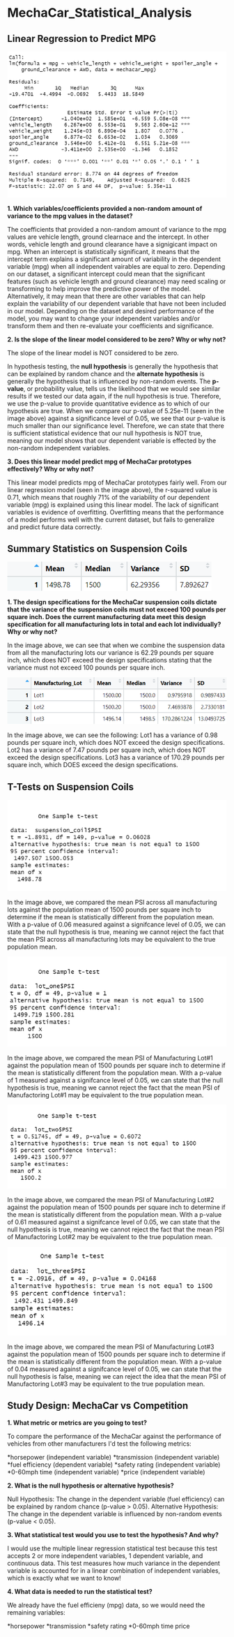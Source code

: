 # MechaCar_Statistical_Analysis

## Linear Regression to Predict MPG
![deliverable_one](https://github.com/dgeroux/MechaCar_Statistical_Analysis/blob/main/Resources/deliverable_one.png)

**1. Which variables/coefficients provided a non-random amount of variance to the mpg values in the dataset?**

The coefficients that provided a non-random amount of variance to the mpg values are vehicle length, ground clearnace and the intercept. In other words, vehicle length and ground clearance have a signigicant impact on mpg. When an intercept is statistically significant, it means that the intercept term explains a significant amount of variability in the dependent variable (mpg) when all independent vairables are equal to zero. Depending on our dataset, a significant intercept could mean that the significant features (such as vehicle length and ground clearance) may need scaling or transforming to help improve the predictive power of the model. Alternatively, it may mean that there are other variables that can help explain the variability of our dependent variable that have not been included in our model. Depending on the dataset and desired performance of the model, you may want to change your independent variables and/or transform them and then re-evaluate your coefficients and significance.

**2. Is the slope of the linear model considered to be zero? Why or why not?**

The slope of the linear model is NOT considered to be zero.

In hypothesis testing, the **null hypothesis** is generally the hypothesis that can be explained by random chance and the **alternate hypothesis** is generally the hypothesis that is influenced by non-random events. 
The **p-value**, or probability value, tells us the likelihood that we would see similar results if we tested our data again, if the null hypothesis is true. Therefore, we use the p-value to provide quantitative evidence as to which of our hypothesis are true. 
When we compare our p-value of 5.25e-11 (seen in the image above) against a significance level of 0.05, we see that our p-value is much smaller than our significance level. Therefore, we can state that there is sufficient statistical evidence that our null hypothesis is NOT true, meaning our model shows that our dependent variable is effected by the non-random independent variables.

**3. Does this linear model predict mpg of MechaCar prototypes effectively? Why or why not?**

This linear model predicts mpg of MechaCar prototypes fairly well. From our linear regression model (seen in the image above), the r-squared value is 0.71, which means that roughly 71% of the variability of our dependent variable (mpg) is explained using this linear model.
The lack of significant variables is evidence of overfitting. Overfitting means that the performance of a model performs well with the current dataset, but fails to generalize and predict future data correctly. 

## Summary Statistics on Suspension Coils
![deliverable_two.one](https://github.com/dgeroux/MechaCar_Statistical_Analysis/blob/main/Resources/deliverable_two.one)

**1. The design specifications for the MechaCar suspension coils dictate that the variance of the suspension coils must not exceed 100 pounds per square inch. Does the current manufacturing data meet this design specification for all manufacturing lots in total and each lot individually? Why or why not?**

In the image above, we can see that when we combine the suspension data from all the manufacturing lots our variance is 62.29 pounds per square inch, which does NOT exceed the design specifications stating that the variance must not exceed 100 pounds per square inch.

![deliverable_two.two](https://github.com/dgeroux/MechaCar_Statistical_Analysis/blob/main/Resources/deliverable_two.two.png)

In the image above, we can see the following:
Lot1 has a variance of 0.98 pounds per square inch, which does NOT exceed the design specifications.
Lot2 has a variance of 7.47 pounds per square inch, which does NOT exceed the design specifications.
Lot3 has a variance of 170.29 pounds per square inch, which DOES exceed the design specifications. 

## T-Tests on Suspension Coils

![d3](https://github.com/dgeroux/MechaCar_Statistical_Analysis/blob/main/Resources/deliverable_three.png)

In the image above, we compared the mean PSI across all manufacturing lots against the population mean of 1500 pounds per square inch to determine if the mean is statistically different from the population mean. With a p-value of 0.06 measured against a signifcance level of 0.05, we can state that the null hypothesis is true, meaning we cannot reject the fact that the mean PSI across all manufacturing lots may be equivalent to the true population mean.

![d3.1](https://github.com/dgeroux/MechaCar_Statistical_Analysis/blob/main/Resources/deliverable_three_lot1.png)

In the image above, we compared the mean PSI of Manufacturing Lot#1 against the population mean of 1500 pounds per square inch to determine if the mean is statistically different from the population mean. With a p-value of 1 measured against a signifcance level of 0.05, we can state that the null hypothesis is true, meaning we cannot reject the fact that the mean PSI of Manufactoring Lot#1 may be equivalent to the true population mean.

![d3.2](https://github.com/dgeroux/MechaCar_Statistical_Analysis/blob/main/Resources/deliverable_three_lot2.png)

In the image above, we compared the mean PSI of Manufacturing Lot#2 against the population mean of 1500 pounds per square inch to determine if the mean is statistically different from the population mean. With a p-value of 0.61 measured against a signifcance level of 0.05, we can state that the null hypothesis is true, meaning we cannot reject the fact that the mean PSI of Manufactoring Lot#2 may be equivalent to the true population mean.

![d3.3](https://github.com/dgeroux/MechaCar_Statistical_Analysis/blob/main/Resources/deliverable_three_lot3.png)

In the image above, we compared the mean PSI of Manufacturing Lot#3 against the population mean of 1500 pounds per square inch to determine if the mean is statistically different from the population mean. With a p-value of 0.04 measured against a signifcance level of 0.05, we can state that the null hypothesis is false, meaning we can reject the idea that the mean PSI of Manufactoring Lot#3 may be equivalent to the true population mean.

## Study Design: MechaCar vs Competition 
**1. What metric or metrics are you going to test?**

To compare the performance of the MechaCar against the performance of vehicles from other manufacturers I'd test the following metrics:

*horsepower (independent variable)
*transmission (independent variable)
*fuel efficiency (dependent variable)
*safety rating (independent variable)
*0-60mph time (independent variable)
*price (independent variable)

**2. What is the null hypothesis or alternative hypothesis?**

Null Hypothesis: The change in the dependent variable (fuel efficiency) can be explained by random chance (p-value > 0.05).
Alternative Hypothesis: The change in the dependent variable is influenced by non-random events (p-value < 0.05).

**3. What statistical test would you use to test the hypothesis? And why?**

I would use the multiple linear regression statistical test because this test accepts 2 or more independent variables, 1 dependent variable, and continuous data. This test measures how much variance in the dependent variable is accounted for in a linear combination of independent variables, which is exactly what we want to know!

**4. What data is needed to run the statistical test?**

We already have the fuel efficieny (mpg) data, so we would need the remaining variables:

*horsepower
*transmission
*safety rating
*0-60mph time
price
